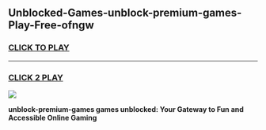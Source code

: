 
## Unblocked-Games-unblock-premium-games-Play-Free-ofngw
<h3>
<a href="https://premium76.site?title=unblock-premium-games&ref=21A">CLICK TO PLAY</a></h3>
<hr>

<h3>
<a href="https://premium76.site?title=unblock-premium-games&ref=21A">CLICK 2 PLAY</a>
  
</h3>

<a href="https://premium76.site?title=unblock-premium-games&ref=21A"><img src="https://clearcache.store/games.png"></a>


**unblock-premium-games games unblocked: Your Gateway to Fun and Accessible Online Gaming**
